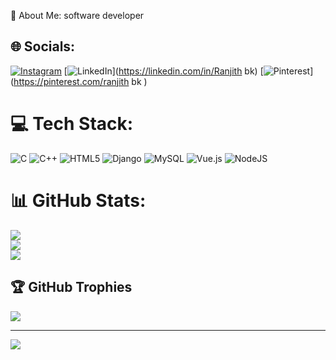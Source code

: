  💫 About Me:
software developer<br> 


## 🌐 Socials:
[![Instagram](https://img.shields.io/badge/Instagram-%23E4405F.svg?logo=Instagram&logoColor=white)](https://instagram.com/rxnjxth_kattemane_) [![LinkedIn](https://img.shields.io/badge/LinkedIn-%230077B5.svg?logo=linkedin&logoColor=white)](https://linkedin.com/in/Ranjith bk) [![Pinterest](https://img.shields.io/badge/Pinterest-%23E60023.svg?logo=Pinterest&logoColor=white)](https://pinterest.com/ranjith bk ) 

# 💻 Tech Stack:
![C](https://img.shields.io/badge/c-%2300599C.svg?style=flat&logo=c&logoColor=white) ![C++](https://img.shields.io/badge/c++-%2300599C.svg?style=flat&logo=c%2B%2B&logoColor=white) ![HTML5](https://img.shields.io/badge/html5-%23E34F26.svg?style=flat&logo=html5&logoColor=white) ![Django](https://img.shields.io/badge/django-%23092E20.svg?style=flat&logo=django&logoColor=white) ![MySQL](https://img.shields.io/badge/mysql-4479A1.svg?style=flat&logo=mysql&logoColor=white) ![Vue.js](https://img.shields.io/badge/vue.js-%2335495e.svg?style=flat&logo=vuedotjs&logoColor=%234FC08D) ![NodeJS](https://img.shields.io/badge/node.js-6DA55F?style=flat&logo=node.js&logoColor=white)
# 📊 GitHub Stats:
![](https://github-readme-stats.vercel.app/api?username=ranjith35&theme=vision-friendly-dark&hide_border=false&include_all_commits=true&count_private=false)<br/>
![](https://nirzak-streak-stats.vercel.app/?user=ranjith35&theme=vision-friendly-dark&hide_border=false)<br/>
![](https://github-readme-stats.vercel.app/api/top-langs/?username=ranjith35&theme=vision-friendly-dark&hide_border=false&include_all_commits=true&count_private=false&layout=compact)

## 🏆 GitHub Trophies
![](https://github-profile-trophy.vercel.app/?username=ranjith35&theme=radical&no-frame=false&no-bg=true&margin-w=4)

---
[![](https://visitcount.itsvg.in/api?id=ranjith35&icon=0&color=4)](https://visitcount.itsvg.in)

<!-- Proudly created with GPRM ( https://gprm.itsvg.in ) -->

